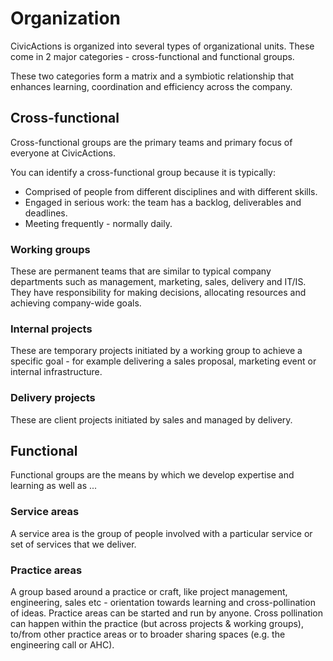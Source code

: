 # Organization

CivicActions is organized into several types of organizational units. These come in 2 major categories - cross-functional and functional groups.

These two categories form a matrix and a symbiotic relationship that enhances learning, coordination and efficiency across the company.

## Cross-functional

Cross-functional groups are the primary teams and primary focus of everyone at CivicActions.

You can identify a cross-functional group because it is typically:
* Comprised of people from different disciplines and with different skills.
* Engaged in serious work: the team has a backlog, deliverables and deadlines.
* Meeting frequently - normally daily.

### Working groups

These are permanent teams that are similar to typical company departments such as management, marketing, sales, delivery and IT/IS. They have responsibility for making decisions, allocating resources and achieving company-wide goals.

### Internal projects

These are temporary projects initiated by a working group to achieve a specific goal - for example delivering a sales proposal, marketing event or internal infrastructure.

### Delivery projects

These are client projects initiated by sales and managed by delivery.

## Functional

Functional groups are the means by which we develop expertise and learning as well as ...

### Service areas

A service area is the group of people involved with a particular service or set of services that we deliver. 

### Practice areas

A group based around a practice or craft, like project management, engineering, sales etc - orientation towards learning and cross-pollination of ideas. Practice areas can be started and run by anyone. Cross pollination can happen within the practice (but across projects & working groups), to/from other practice areas or to broader sharing spaces (e.g. the engineering call or AHC).
